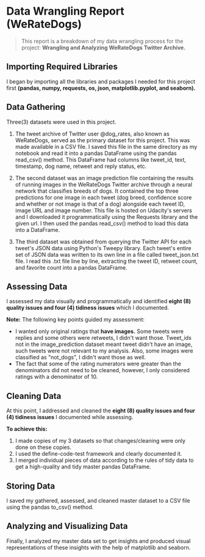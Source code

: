 # Data Wrangling Report (WeRateDogs)
> This report is a breakdown of my data wrangling process for the project: **Wrangling and Analyzing WeRateDogs Twitter Archive.**

## Importing Required Libraries

I began by importing all the libraries and packages I needed for this project first **(pandas, numpy, requests, os, json, matplotlib.pyplot, and seaborn).**

## Data Gathering

Three(3) datasets were used in this project.
1. The tweet archive of Twitter user @dog_rates, also known as WeRateDogs, served as the primary dataset for this project. This was made available in a CSV file. I saved this file in the same directory as my notebook and read it into a pandas DataFrame using the pandas read_csv() method. This DataFrame had columns like tweet_id, text, timestamp, dog name, retweet and reply status, etc.


2. The second dataset was an image prediction file containing the results of running images in the WeRateDogs Twitter archive through a neural network that classifies breeds of dogs. It contained the top three predictions for one image in each tweet (dog breed, confidence score and whether or not image is that of a dog) alongside each tweet ID, image URL and image number. This file is hosted on Udacity's servers and I downloaded it programmatically using the Requests library and the given url. I then used the pandas read_csv() method to load this data into a DataFrame.


3. The third dataset was obtained from querying the Twitter API for each tweet's JSON data using Python's Tweepy library. Each tweet's entire set of JSON data was written to its own line in a file called tweet_json.txt file. I read this .txt file line by line, extracting the tweet ID, retweet count, and favorite count into a pandas DataFrame.

## Assessing Data
I assessed my data visually and programmatically and identified **eight (8) quality issues and four (4) tidiness issues** which I documented.

**Note:** The following key points guided my assessment:

* I wanted only original ratings that **have images.** Some tweets were replies and some others were retweets, I didn't want those. Tweet_ids not in the image_prediction dataset meant tweet didn't have an image, such tweets were not relevant to my analysis. Also, some images were classified as "not_dogs", I didn't want those as well.
* The fact that some of the rating numerators were greater than the denominators did not need to be cleaned, however, I only considered ratings with a denominator of 10.


## Cleaning Data
At this point, I addressed and cleaned the **eight (8) quality issues and four (4) tidiness issues** I documented while assessing. 

**To achieve this:** 
1. I made copies of my 3 datasets so that changes/cleaning were only done on these copies.
2. I used the define-code-test framework and clearly documented it.
3. I merged individual pieces of data according to the rules of tidy data to get a high-quality and tidy master pandas DataFrame.

## Storing Data
I saved my gathered, assessed, and cleaned master dataset to a CSV file using the pandas to_csv() method.

## Analyzing and Visualizing Data
Finally, I analyzed my master data set to get insights and produced visual representations of these insights with the help of matplotlib and seaborn.
